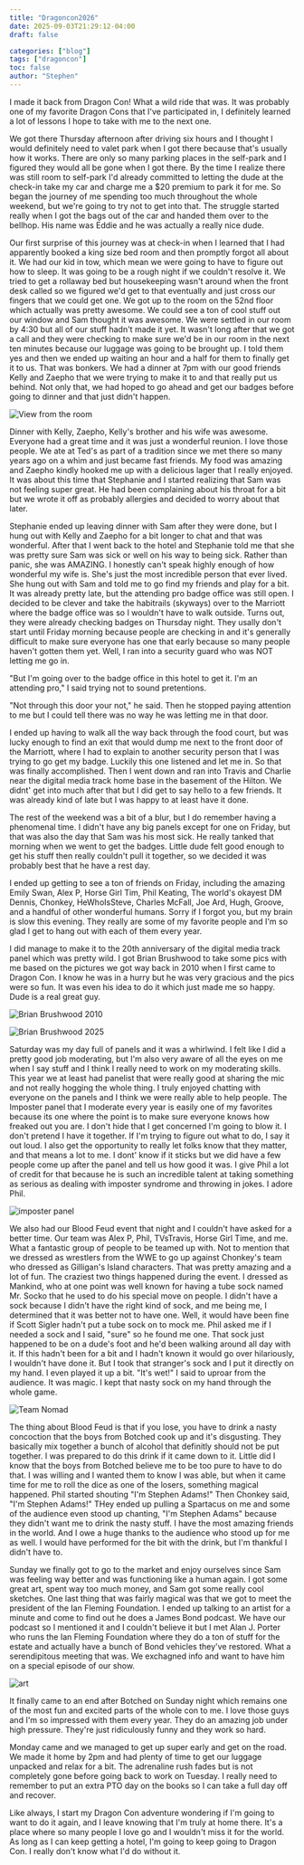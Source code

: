 ```yaml
---
title: "Dragoncon2026"
date: 2025-09-03T21:29:12-04:00
draft: false 

categories: ["blog"]
tags: ["dragoncon"]
toc: false
author: "Stephen"
---
```


I made it back from Dragon Con! What a wild ride that was. It was probably one of my favorite Dragon Cons that I've participated in, I definitely learned a lot of lessons I hope to take with me to the next one. 

We got there Thursday afternoon after driving six hours and I thought I would definitely need to valet park when I got there because that's usually how it works. There are only so many parking places in the self-park and I figured they would all be gone when I got there. By the time I realize there was still room to self-park I'd already committed to letting the dude at the check-in take my car and charge me a $20 premium to park it for me. So began the journey of me spending too much throughout the whole weekend, but we're going to try not to get into that. The struggle started really when I got the bags out of the car and handed them over to the bellhop. His name was Eddie and he was actually a really nice dude.

Our first surprise of this journey was at check-in when I learned that I had apparently booked a king size bed room and then promptly forgot all about it. We had our kid in tow, which mean we were going to have to figure out how to sleep. It was going to be a rough night if we couldn't resolve it. We tried to get a rollaway bed but housekeeping wasn't around when the front desk called so we figured we'd get to that eventually and just cross our fingers that we could get one. We got up to the room on the 52nd floor which actually was pretty awesome. We could see a ton of cool stuff out our window and Sam thought it was awesome. We were settled in our room by 4:30 but all of our stuff hadn't made it yet. It wasn't long after that we got a call and they were checking to make sure we'd be in our room in the next ten minutes because our luggage was going to be brought up. I told them yes and then we ended up waiting an hour and a half for them to finally get it to us. That was bonkers. We had a dinner at 7pm with our good friends Kelly and Zaepho that we were trying to make it to and that really put us behind. Not only that, we had hoped to go ahead and get our badges before going to dinner and that just didn't happen.

![View from the room](/post/dragon-con-2025/view.jpg)

Dinner with Kelly, Zaepho, Kelly's brother and his wife was awesome. Everyone had a great time and it was just a wonderful reunion. I love those people. We ate at Ted's as part of a tradition since we met there so many years ago on a whim and just became fast friends. My food was amazing and Zaepho kindly hooked me up with a delicious lager that I really enjoyed. It was about this time that Stephanie and I started realizing that Sam was not feeling super great. He had been complaining about his throat for a bit but we wrote it off as probably allergies and decided to worry about that later.

Stephanie ended up leaving dinner with Sam after they were done, but I hung out with Kelly and Zaepho for a bit longer to chat and that was wonderful. After that I went back to the hotel and Stephanie told me that she was pretty sure Sam was sick or well on his way to being sick. Rather than panic, she was AMAZING. I honestly can't speak highly enough of how wonderful my wife is. She's just the most incredible person that ever lived. She hung out with Sam and told me to go find my friends and play for a bit. It was already pretty late, but the attending pro badge office was still open. I decided to be clever and take the habitrails (skyways) over to the Marriott where the badge office was so I wouldn't have to walk outside. Turns out, they were already checking badges on Thursday night. They usally don't start until Friday morning because people are checking in and it's generally difficult to make sure everyone has one that early because so many people haven't gotten them yet. Well, I ran into a security guard who was NOT letting me go in. 

"But I'm going over to the badge office in this hotel to get it. I'm an attending pro," I said trying not to sound pretentions.

"Not through this door your not," he said. Then he stopped paying attention to me but I could tell there was no way he was letting me in that door.

I ended up having to walk all the way back through the food court, but was lucky enough to find an exit that would dump me next to the front door of the Marriott, where I had to explain to another security person that I was trying to go get my badge. Luckily this one listened and let me in. So that was finally accomplished. Then I went down and ran into Travis and Charlie near the digital media track home base in the basement of the Hilton. We didnt' get into much after that but I did get to say hello to a few friends. It was already kind of late but I was happy to at least have it done.

The rest of the weekend was a bit of a blur, but I do remember having a phenomenal time. I didn't have any big panels except for one on Friday, but that was also the day that Sam was his most sick. He really tanked that morning when we went to get the badges. Little dude felt good enough to get his stuff then really couldn't pull it together, so we decided it was probably best that he have a rest day.

I ended up getting to see a ton of friends on Friday, including the amazing Emily Swan, Alex P, Horse Girl Tim, Phil Keating, The world's okayest DM Dennis, Chonkey, HeWhoIsSteve, Charles McFall, Joe Ard, Hugh, Groove, and a handful of other wonderful humans. Sorry if I forgot you, but my brain is slow this evening. They really are some of my favorite people and I'm so glad I get to hang out with each of them every year.

I did manage to make it to the 20th anniversary of the digital media track panel which was pretty wild. I got Brian Brushwood to take some pics with me based on the pictures we got way back in 2010 when I first came to Dragon Con. I know he was in a hurry but he was very gracious and the pics were so fun. It was even his idea to do it which just made me so happy. Dude is a real great guy.

![Brian Brushwood 2010](/post/dragon-con-2025/brushwood2010.png)

![Brian Brushwood 2025](/post/dragon-con-2025/brushwood2025.jpg)

Saturday was my day full of panels and it was a whirlwind. I felt like I did a pretty good job moderating, but I'm also very aware of all the eyes on me when I say stuff and I think I really need to work on my moderating skills. This year we at least had panelist that were really good at sharing the mic and not really hogging the whole thing. I truly enjoyed chatting with everyone on the panels and I think we were really able to help people. The Imposter panel that I moderate every year is easily one of my favorites because its one where the point is to make sure everyone knows how freaked out you are. I don't hide that I get concerned I'm going to blow it. I don't pretend I have it together. If I'm trying to figure out what to do, I say it out loud. I also get the opportunity to really let folks know that they matter, and that means a lot to me. I dont' know if it sticks but we did have a few people come up after the panel and tell us how good it was. I give Phil a lot of credit for that because he is such an incredible talent at taking something as serious as dealing with imposter syndrome and throwing in jokes. I adore Phil.

![imposter panel](/post/dragon-con-2025/imposter.jpg)


We also had our Blood Feud event that night and I couldn't have asked for a better time. Our team was Alex P, Phil, TVsTravis, Horse Girl Time, and me. What a fantastic group of people to be teamed up with. Not to mention that we dressed as wrestlers from the WWE to go up against Chonkey's team who dressed as Gilligan's Island characters. That was pretty amazing and a lot of fun. The craziest two things happened during the event. I dressed as Mankind, who at one point was well known for having a tube sock named Mr. Socko that he used to do his special move on people. I didn't have a sock because I didn't have the right kind of sock, and me being me, I determined that it was better not to have one. Well, it would have been fine if Scott Sigler hadn't put a tube sock on to mock me. Phil asked me if I needed a sock and I said, "sure" so he found me one. That sock just happened to be on a dude's foot and he'd been walking around all day with it. If this hadn't been for a bit and I hadn't known it would go over hilariously, I wouldn't have done it. But I took that stranger's sock and I put it directly on my hand. I even played it up a bit. "It's wet!" I said to uproar from the audience. It was magic. I kept that nasty sock on my hand through the whole game. 

![Team Nomad](/post/dragon-con-2025/teamnomad.jpg)

The thing about Blood Feud is that if you lose, you have to drink a nasty concoction that the boys from Botched cook up and it's disgusting. They basically mix together a bunch of alcohol that definitly should not be put together. I was prepared to do this drink if it came down to it. Little did I know that the boys from Botched believe me to be too pure to have to do that. I was willing and I wanted them to know I was able, but when it came time for me to roll the dice as one of the losers, something magical happened. Phil started shouting "I'm Stephen Adams!" Then Chonkey said, "I'm Stephen Adams!" THey ended up pulling a Spartacus on me and some of the audience even stood up chanting, "I'm Stephen Adams" because they didn't want me to drink the nasty stuff. I have the most amazing friends in the world. And I owe a huge thanks to the audience who stood up for me as well. I would have performed for the bit with the drink, but I'm thankful I didn't have to.

Sunday we finally got to go to the market and enjoy ourselves since Sam was feeling way better and was functioning like a human again. I got some great art, spent way too much money, and Sam got some really cool sketches. One last thing that was fairly magical was that we got to meet the president of the Ian Fleming Foundation. I ended up talking to an artist for a minute and come to find out he does a James Bond podcast. We have our podcast so I mentioned it and I couldn't believe it but I met Alan J. Porter who runs the Ian Fleming Foundation where they do a ton of stuff for the estate and actually have a bunch of Bond vehicles they've restored. What a serendipitous meeting that was. We exchagned info and want to have him on a special episode of our show.

![art](/post/dragon-con-2025/art.jpg)

It finally came to an end after Botched on Sunday night which remains one of the most fun and excited parts of the whole con to me. I love those guys and I'm so impressed with them every year. They do an amazing job under high pressure. They're just ridiculously funny and they work so hard. 

Monday came and we managed to get up super early and get on the road. We made it home by 2pm and had plenty of time to get our luggage unpacked and relax for a bit. The adrenaline rush fades but is not completely gone before going back to work on Tuesday. I really need to remember to put an extra PTO day on the books so I can take a full day off and recover.

Like always, I start my Dragon Con adventure wondering if I'm going to want to do it again, and I leave knowing that I'm truly at home there. It's a place where so many people I love go and I wouldn't miss it for the world. As long as I can keep getting a hotel, I'm going to keep going to Dragon Con. I really don't know what I'd do without it.
